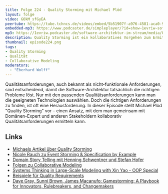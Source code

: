 ```yaml
---
title: Folge 224 - Quality Storming mit Michael Plöd 
layout: folge
video: GOkM_sfGyEA
peertube: https://tube.tchncs.de/videos/embed/5b51907f-a976-4581-aca0-90d600da3cee
embedded-mp3: https://www.podcaster.de/simpleplayer/?id=show~1evriw~software-architektur-im-stream~pod-18745af4858a7359ed354177&v=1720891687
mp3: https://1evriw.podcaster.de/software-architektur-im-stream/media/Quality_Storming_mit_Michael_Ploed.mp3
description: Quality Storming ist ein kollaboratives Vorgehen zum Ermitteln von Qualitätsanforderungen.
thumbnail: episode224.png
tags:
- Quality Storming
- Qualität
- Collaborative Modeling
moderators:
  - "Eberhard Wolff"
---
```


Qualitätsanforderungen, auch bekannt als nicht-funktionale
Anforderungen, sind entscheidend, damit die Software-Architektur
tatsächlich die richtigen Probleme löst. Nur mit den passenden
Qualitätsanforderungen kann man die geeigneten Technologien
auswählen. Doch die richtigen Anforderungen zu finden, ist oft eine
Herausforderung. In dieser Episode stellt Michael Plöd "Quality
Storming" vor – einen Ansatz, mit dem man gemeinsam mit Domänen-Expert
und anderen Stakeholdern kollaborativ Qualitätsanforderungen ermitteln
kann.

## Links

* [Michaels Artikel über Quality
  Storming](https://www.innoq.com/de/articles/2020/03/quality-storming-workshop/)
* [Nicole Rauch zu Event Storming & Specification by
  Example](/2020/09/10/folge017.html)
* [Domain Story Telling mit Henning Schwentner und Stefan
  Hofer](/2020/10/09/folge021.html)
* [Folgen zu Collaborative Modeling](/tags.html#Collaborative%20Modeling)
* [Systems Thinking in Large-Scale Modeling with Xin Yao - OOP
  Special](/2023/06/16/folge169.html)
* [Beispiele für Quality
  Requirements](https://github.com/arc42/quality-requirements)
* [Dave Gray, Sunni Brown, James Macanufo: Gamestorming: A Playbook for Innovators, Rulebreakers, and Changemakers](https://amzn.to/4bLs3Ls)
